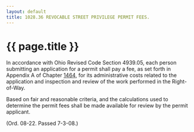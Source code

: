 ```yaml
---
layout: default 
title: 1028.36 REVOCABLE STREET PRIVILEGE PERMIT FEES.
---
```


{{ page.title }}
================

In accordance with Ohio Revised Code Section 4939.05, each person
submitting an application for a permit shall pay a fee, as set forth in
Appendix A of Chapter [1464](58d37b9c.html), for its administrative
costs related to the application and inspection and review of the work
performed in the Right-of-Way.

Based on fair and reasonable criteria, and the calculations used to
determine the permit fees shall be made available for review by the
permit applicant.

(Ord. 08-22. Passed 7-3-08.)
